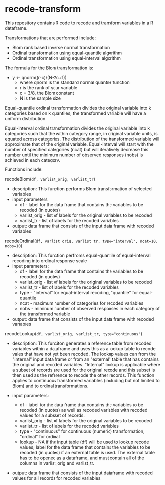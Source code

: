 recode-transform
================

This repository contains R code to recode and transform variables in a R dataframe.

Transformations that are performed include:
  - Blom rank based inverse normal transformation
  - Ordinal transformation using equal-quantile algorithm
  - Ordinal transformation using equal-interval algorithm
  
The formula for the Blom transformation is: 
  - y <- qnorm((r-c)/(N-2c+1))
      - where qnorm is the standard normal quantile function
      - r is the rank of your variable
      - c = 3/8, the Blom constant
      - N is the sample size
    
Equal-quantile ordinal transformation divides the original variable into k categories based on k quantiles; the transformed variable will have a uniform distribution.

Equal-interval ordinal transformation divides the original variable into k categories such that the within category range, in original variable units, is equated across categories. The distribution of the transformed variable will approximate that of the original variable. Equal-interval will start with the number of specified categories (ncat) but will iteratively decrease this number until the minimum number of observed responses (nobs) is achieved in each category.

Functions include:

recodeBlom(`df, varlist_orig, varlist_tr`) 
  - description: This function performs Blom transformation of selected variables
  - input parameters
      - df - label for the data frame that contains the variables to be recoded (in quotes)
      - varlist_orig - list of labels for the original variables to be recoded
      - varlist_tr - list of labels for the recoded variables
  - output: data frame that consists of the input data frame with recoded variables

recodeOrdinal(`df, varlist_orig, varlist_tr, type="interval", ncat=10, nobs=10`) 
  - description: This function perfroms equal-quantile of equal-interval recoding into ordinal response scale
  - input parameters:
      - df - label for the data frame that contains the variables to be recoded (in quotes)
      - varlist_orig - list of labels for the original variables to be recoded
      - varlist_tr - list of labels for the recoded variables
      - type - "interval" for equal-interval recoding, "quantile" for equal-quantile
      - ncat - maximum number of categories for recoded variables
      - nobs - miminum number of observed responses in each category of the transformed variable
  - output: data frame that consists of the input data frame with recoded variables

recodeLookup(`df, varlist_orig, varlist_tr, type="continuous"`) 
  - description: This funciton generates a reference table from recoded variables within a dataframe and uses this as a lookup table to recode vales that have not yet been recoded. The lookup values can from the "internal" input data frame or from an "external" table that has contains the original and recoded variables. "Internal" lookup is applicable where a subset of records are used for the original recode and this subset is then used as the reference to recode the other records. This function applies to continuous transformed variables (including but not limited to Blom) and to ordinal transformations.
  - input parameters: 
      - df - label for the data frame that contains the variables to be recoded (in quotes) as well as recoded variables with recoded values for a subsset of records.
      - varlist_orig - list of labels for the original variables to be recoded
      - varlist_tr - list of labels for the recoded variables
      - type - "continuous" for continuous (numeric) transformation, "ordinal" for ordinal
      - lookup - NA if the input table (df) will be used to lookup recode values; label for the data frame that contains the variables to be recoded (in quotes) if an external table is used. The external table has to be opened as a dataframe, and must contain all of the columns in varlist_orig and varlist_tr.

  - output: data frame that consists of the input dataframe with recoded values for all records for recoded variables

